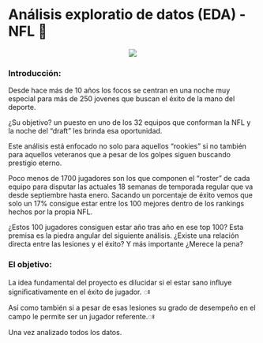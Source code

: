 # Análisis exploratio de datos (EDA) - NFL 🏈
<div id="header" align="center">
  <img src="https://www.sportscasting.com/wp-content/uploads/2020/04/Brian-Dawkins-Eagles-2004.jpg" width=""/>
</div>

### **Introducción:**

Desde hace más de 10 años los focos se centran en una noche
muy especial para más de 250 jovenes que buscan el éxito de la mano
del deporte.

¿Su objetivo? un puesto en uno de los 32 equipos que conforman la NFL y la noche del “draft” les brinda esa oportunidad.

Este análisis está enfocado no solo para aquellos “rookies” si no
también para aquellos veteranos que a pesar de los golpes siguen
buscando prestigio eterno.

Poco menos de 1700 jugadores son los que componen el “roster” de
cada equipo para disputar las actuales 18 semanas de temporada
regular que va desde septiembre hasta enero. Sacando un porcentaje
de éxito vemos que solo un 17% consigue estar entre los 100 mejores
dentro de los rankings hechos por la propia NFL.

¿Estos 100 jugadores consiguen estar año tras año en ese top 100?
Esta premisa es la piedra angular del siguiente análisis. ¿Existe una
relación directa entre las lesiones y el éxito? Y más importante ¿Merece
la pena?

### **El objetivo:**
La idea fundamental del proyecto es dilucidar si el estar sano inﬂuye
signiﬁcativamente en el éxito de jugador. ꢁ

Así como también si a pesar de esas lesiones su grado de desempeño en el campo le permite ser un jugador referente.ꢁ

Una vez analizado todos los datos.

